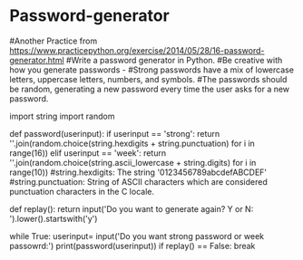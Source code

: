 # Password-generator
#Another Practice from https://www.practicepython.org/exercise/2014/05/28/16-password-generator.html
#Write a password generator in Python. 
#Be creative with how you generate passwords - 
#Strong passwords have a mix of lowercase letters, uppercase letters, numbers, and symbols. 
#The passwords should be random, generating a new password every time the user asks for a new password. 


import string
import random

def password(userinput):
    if userinput == 'strong':
        return ''.join(random.choice(string.hexdigits + string.punctuation) for i in range(16))
    elif userinput == 'week':
        return ''.join(random.choice(string.ascii_lowercase + string.digits) for i in range(10))
#string.hexdigits: The string '0123456789abcdefABCDEF'
#string.punctuation: String of ASCII characters which are considered punctuation characters in the C locale.


def replay():
    return input('Do you want to generate again? Y or N: ').lower().startswith('y')

while True:
    userinput= input('Do you want strong password or week passowrd:')
    print(password(userinput))
    if replay() == False:
        break
